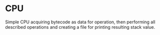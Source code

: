 # CPU
Simple CPU acquiring bytecode as data for operation, then performing all described operations and creating a file for printing resulting stack value.

